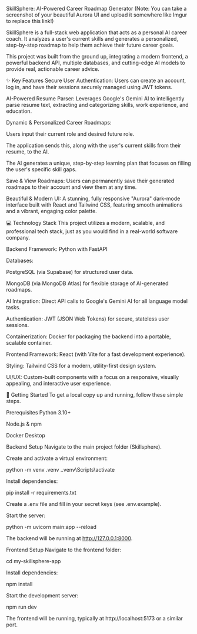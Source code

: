 SkillSphere: AI-Powered Career Roadmap Generator
(Note: You can take a screenshot of your beautiful Aurora UI and upload it somewhere like Imgur to replace this link!)

SkillSphere is a full-stack web application that acts as a personal AI career coach. It analyzes a user's current skills and generates a personalized, step-by-step roadmap to help them achieve their future career goals.

This project was built from the ground up, integrating a modern frontend, a powerful backend API, multiple databases, and cutting-edge AI models to provide real, actionable career advice.

✨ Key Features
Secure User Authentication: Users can create an account, log in, and have their sessions securely managed using JWT tokens.

AI-Powered Resume Parser: Leverages Google's Gemini AI to intelligently parse resume text, extracting and categorizing skills, work experience, and education.

Dynamic & Personalized Career Roadmaps:

Users input their current role and desired future role.

The application sends this, along with the user's current skills from their resume, to the AI.

The AI generates a unique, step-by-step learning plan that focuses on filling the user's specific skill gaps.

Save & View Roadmaps: Users can permanently save their generated roadmaps to their account and view them at any time.

Beautiful & Modern UI: A stunning, fully responsive "Aurora" dark-mode interface built with React and Tailwind CSS, featuring smooth animations and a vibrant, engaging color palette.

💻 Technology Stack
This project utilizes a modern, scalable, and professional tech stack, just as you would find in a real-world software company.

Backend
Framework: Python with FastAPI

Databases:

PostgreSQL (via Supabase) for structured user data.

MongoDB (via MongoDB Atlas) for flexible storage of AI-generated roadmaps.

AI Integration: Direct API calls to Google's Gemini AI for all language model tasks.

Authentication: JWT (JSON Web Tokens) for secure, stateless user sessions.

Containerization: Docker for packaging the backend into a portable, scalable container.

Frontend
Framework: React (with Vite for a fast development experience).

Styling: Tailwind CSS for a modern, utility-first design system.

UI/UX: Custom-built components with a focus on a responsive, visually appealing, and interactive user experience.

🚀 Getting Started
To get a local copy up and running, follow these simple steps.

Prerequisites
Python 3.10+

Node.js & npm

Docker Desktop

Backend Setup
Navigate to the main project folder (Skillsphere).

Create and activate a virtual environment:

python -m venv .venv
.\.venv\Scripts\activate

Install dependencies:

pip install -r requirements.txt

Create a .env file and fill in your secret keys (see .env.example).

Start the server:

python -m uvicorn main:app --reload

The backend will be running at http://127.0.0.1:8000.

Frontend Setup
Navigate to the frontend folder:

cd my-skillsphere-app

Install dependencies:

npm install

Start the development server:

npm run dev

The frontend will be running, typically at http://localhost:5173 or a similar port.
